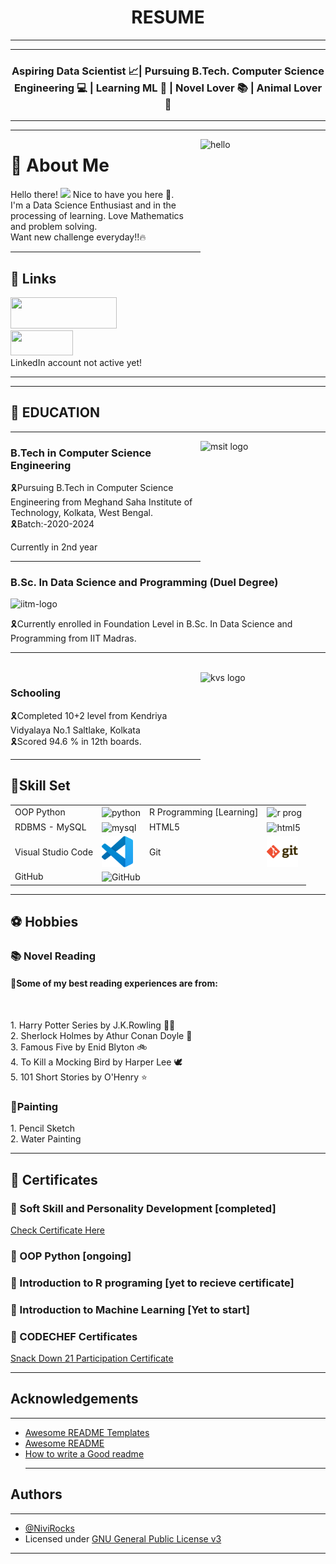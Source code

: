 <html>
    <body>
<h1 align ="center" >RESUME </h1>

<hr><hr>
<h3 align="center" >Aspiring Data Scientist 📈| Pursuing B.Tech. Computer Science Engineering 💻 | Learning ML 📌 | Novel Lover 📚 | Animal Lover 🐶 </h3>
<hr><hr>
<img src="https://user-images.githubusercontent.com/96379756/147040238-e4f7f732-a2d0-4608-8a6b-9e684f1bbb43.gif" alt="hello" align="right" height="200" width="200">
<h1>🚀 About Me</h1>
Hello there! <img src="https://raw.githubusercontent.com/MartinHeinz/MartinHeinz/master/wave.gif" width="30px"> Nice to have you here 💖. <br>
I'm a Data Science Enthusiast and in the processing of learning.
Love Mathematics and problem solving.<br> Want new challenge everyday!!🔥
<br><hr>

<h2>🔗 Links</h2>
<a href="https://github.com/NiviRocks">
<img src="https://img.shields.io/badge/My_GitHub_Profile_Link-000?style=for-the-badge&logo=ko-fi&logoColor=white" height="50" width="170"></a><br>
<a href="https://www.linkedin.com/">
<img src="https://img.shields.io/badge/linkedin-0A66C2?style=for-the-badge&logo=linkedin&logoColor=white" height="40" width="100"></a><br>
LinkedIn account not active yet!
<hr><hr>
<h2>📖 EDUCATION </h2>
<hr>
<img width="200" height="200" align="right" alt="msit logo" src="https://user-images.githubusercontent.com/96379756/146984366-a97d2415-8acd-42a2-8ccf-625090b161b0.png">
<h3>B.Tech in Computer Science Engineering</h3>

<p>
🎗Pursuing B.Tech in Computer Science Engineering from Meghand Saha Institute of Technology, Kolkata, West Bengal.<br>
    🎗Batch:-2020-2024</p>
Currently in 2nd year <br><hr>
<h3>B.Sc. In Data Science and Programming (Duel Degree)</h3>
<img alt="iitm-logo" src="https://user-images.githubusercontent.com/96379756/146984436-13ba2603-6b8b-4c37-9659-c7b9857fa8ae.png">

<p>🎗Currently enrolled in Foundation Level in B.Sc. In Data Science and Programming from IIT Madras.</p>
<hr><br>
<img alt="kvs logo" height="150" width="200" align="right" src="https://user-images.githubusercontent.com/96379756/146983457-576dfcc0-c3b3-47b8-903f-20f445ca1ccf.jpg">
<h3>Schooling</h3>

<p>🎗Completed 10+2 level from Kendriya Vidyalaya No.1 Saltlake, Kolkata<br>
    🎗Scored 94.6 % in 12th boards.</p>
<hr>
<h2>🚧Skill Set </h2>
<table>
    <tr>
        <td>OOP Python  </td>
        <td><img align="center" width="50" height="50" alt="python" src="https://user-images.githubusercontent.com/96379756/147038109-5a4acce6-3b85-4eb9-b3b2-fdfb1f5fd81c.jpg"></td>
        <td>R Programming [Learning]</td>
        <td><img align="center" width="50" height="50" alt="r prog" src="https://user-images.githubusercontent.com/96379756/147038105-5900bfd8-4550-4c6c-8f44-b09b3aa00baf.jpg"></td>
    </tr>
    <tr>
        <td>RDBMS - MySQL </td>
        <td><img align="center" src="https://user-images.githubusercontent.com/96379756/147041148-d043a3d9-1588-418a-85c3-4a3a2472e480.png" width="50" height="50" alt="mysql" ></td>
        <td>HTML5 </td>
        <td><img align="center" src="https://user-images.githubusercontent.com/96379756/147041217-54a4d425-78ea-41c2-9f6a-249b867814e7.jpg" width="50" height="50" alt="html5"></td>
    </tr>
    <tr>
        <td> Visual Studio Code </td>
        <td><img align="center" alt="Visual Studio Code" width="50" height="50" src="https://raw.githubusercontent.com/github/explore/80688e429a7d4ef2fca1e82350fe8e3517d3494d/topics/visual-studio-code/visual-studio-code.png" /></td>
        <td>Git  </td>
        <td><img  align="center" alt="Git" width="50" height="50" src="https://raw.githubusercontent.com/github/explore/80688e429a7d4ef2fca1e82350fe8e3517d3494d/topics/git/git.png" /></td>
    </tr>
    <tr>
        <td>GitHub </td>
        <td><img  align="center" alt="GitHub" width="50" height="50" src="https://user-images.githubusercontent.com/96379756/147045628-c81a32e6-121d-4fb1-b5c9-703a64425849.png" /></td>
    </tr>
 </table>
<hr>
<h2>⚽ Hobbies </h2>
<h3> 📚 Novel Reading </h3>
<h4>🎀Some of my best reading experiences are from:</h4><br>
<p>
1. Harry Potter Series by J.K.Rowling 🧙‍♂️ <br>
2. Sherlock Holmes by Athur Conan Doyle 🤠   <br>
3. Famous Five by Enid Blyton 🚲 <br>
4. To Kill a Mocking Bird by Harper Lee 🕊 <br>
5. 101 Short Stories by O'Henry ⭐ <br>
    </p>
<h3> 🎨Painting </h3>
1. Pencil Sketch<br>
2. Water Painting
<hr>
    
<h2> 🧧 Certificates </h2>
<h3>🎯 Soft Skill and Personality Development [completed]</h3>
<a href="https://user-images.githubusercontent.com/96379756/146985987-07274f19-ef15-4ca2-b9ea-d3c6e6c2d6d0.jpg">Check Certificate Here</a>
<h3>🎯 OOP Python [ongoing]</h3>
<h3> 🎯 Introduction to R programing [yet to recieve certificate]</h3>
<h3> 🎯 Introduction to Machine Learning [Yet to start]</h3>
<h3> 🎯 CODECHEF Certificates</h3>
<a href="https://github.com/NiviRocks/NiviRocks.github.io/files/7757697/SNACKDOWN.21.Participation.Certificate.pdf"> Snack Down 21 Participation Certificate </a><hr>



<h2> Acknowledgements </h2><hr>

 - <a href="https://awesomeopensource.com/project/elangosundar/awesome-README-templates" > Awesome README Templates </a>
 - <a href="https://github.com/matiassingers/awesome-readme">Awesome README</a>
 - <a href="https://bulldogjob.com/news/449-how-to-write-a-good-readme-for-your-github-project" > How to write a Good readme</a><hr>


<h2>Authors</h2> <hr>

- <a href="https://www.github.com/NiviRocks"> @NiviRocks </a>
- Licensed under [GNU General Public License v3](LICENSE)
<hr>
    </body>
</html>
